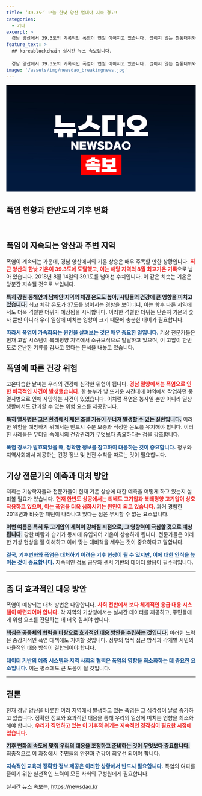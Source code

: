 ```yaml
---
title: ‘39.3도’ 오늘 한낮 양산 열대야 지속 경고!
categories:
  - 기타
excerpt: >
  경남 양산에서 39.3도의 기록적인 폭염이 연일 이어지고 있습니다. 끊이지 않는 찜통더위와 함께 열사병 피해도 속출하고 있어 시민들의 경각심이 요구됩니다. 과거 사례를 고려할 때, 40도 이상으로 올라갈 가능성도 존재합니다.
feature_text: >
  ## koreablockchain 실시간 뉴스 속보입니다.

  경남 양산에서 39.3도의 기록적인 폭염이 연일 이어지고 있습니다. 끊이지 않는 찜통더위와 함께 열사병 피해도 속출하고 있어 시민들의 경각심이 요구됩니다. 과거 사례를 고려할 때, 40도 이상으로 올라갈 가능성도 존재합니다.
image: '/assets/img/newsdao_breakingnews.jpg'
---
```


<p><img src="/assets/img/newsdao_breakingnews.jpg" alt="koreablockchain 속보" /></p>

<h2 data-ke-size="size26">폭염 현황과 한반도의 기후 변화</h2>

<p data-ke-size="size16">&nbsp;</p>

<h2 data-ke-size="size26">폭염이 지속되는 양산과 주변 지역</h2>

<p>폭염이 계속되는 가운데, 경남 양산에서의 기온 상승은 매우 주목할 만한 상황입니다. <b><span style="color: #ee2323;">최근 양산의 한낮 기온이 39.3도에 도달했고, 이는 해당 지역의 8월 최고기온 기록</span></b>으로 남아 있습니다. 2018년 8월 14일의 39.1도를 넘어선 수치입니다. 이 같은 치솟는 기온은 당분간 지속될 것으로 보입니다. </p>

<p><b><span style="background-color: #21538527;">특히 강원 동해안과 남해안 지역의 체감 온도도 높아, 시민들의 건강에 큰 영향을 미치고 있습니다.</span></b> 최고 체감 온도가 37도를 넘어서는 경향을 보이더니, 이는 향후 다른 지역에서도 더욱 격렬한 더위가 예상됨을 시사합니다. 이러한 격렬한 더위는 단순히 기온의 숫자 뿐만 아니라 우리 일상에 미치는 영향이 크기 때문에 충분한 대비가 필요합니다.</p>

<p><b><span style="color: #1a5490;">따라서 폭염이 가속화되는 원인을 살펴보는 것은 매우 중요한 일입니다.</span></b> 기상 전문가들은 현재 고압 시스템이 북태평양 지역에서 소규모적으로 발달하고 있으며, 이 고압이 한반도로 온난한 기류를 감싸고 있다는 분석을 내놓고 있습니다.</p>

<h2 data-ke-size="size26">폭염에 따른 건강 위험</h2>

<p>고온다습한 날씨는 우리의 건강에 심각한 위협이 됩니다. <b><span style="color: #ee2323;">경남 밀양에서는 폭염으로 인한 비극적인 사건이 발생했습니다.</span></b>  한 농부가 낮 뜨거운 시간대에 야외에서 작업하던 중 열사병으로 인해 사망하는 사건이 있었습니다. 이처럼 폭염은 농사일 뿐만 아니라 일상생활에서도 간과할 수 없는 위험 요소를 제공합니다.</p>

<p><b><span style="background-color: #21538527;">특히 열사병은 고온 환경에서 체온 조절 기능이 무너져 발생할 수 있는 질환입니다.</span></b> 이러한 위험을 예방하기 위해서는 반드시 수분 보충과 적정한 온도를 유지해야 합니다. 이러한 사례들은 무더위 속에서의 건강관리가 무엇보다 중요하다는 점을 강조합니다.</p>

<p><b><span style="color: #1a5490;">폭염 경보가 발효되었을 때, 정확한 정보를 참고하여 대응하는 것이 중요합니다.</span></b> 정부와 지역사회에서 제공하는 건강 정보 및 안전 수칙을 따르는 것이 필요합니다.</p>

<h2 data-ke-size="size26">기상 전문가의 예측과 대처 방안</h2>

<p>저희는 기상학자들과 전문가들이 현재 기온 상승에 대한 예측을 어떻게 하고 있는지 살펴볼 필요가 있습니다. <b><span style="color: #ee2323;">현재 한반도 상공에서는 티베트 고기압과 북태평양 고기압이 상호작용하고 있으며, 이는 폭염을 더욱 심화시키는 원인이 되고 있습니다.</span></b> 과거 경험한 2018년과 비슷한 패턴이 나타나고 있다는 점은 무시할 수 없는 요소입니다.</p>

<p><b><span style="background-color: #21538527;">이번 여름은 특히 두 고기압의 세력이 강해질 시점으로, 그 영향력이 극심할 것으로 예상됩니다.</span></b>  강한 바람과 습기가 동시에 유입되어 기온이 상승하게 됩니다. 전문가들은 이러한 기상 현상을 잘 이해하고 이에 맞는 대비책을 세우는 것이 중요하다고 말합니다.</p>

<p><b><span style="color: #1a5490;">결국, 기후변화와 폭염은 대처하기 어려운 기후 현상이 될 수 있지만, 이에 대한 인식을 높이는 것이 중요합니다.</span></b> 지속적인 정보 공유와 센서 기반의 데이터 활용이 필수적입니다.</p>

<hr>

<h2 data-ke-size="size26">좀 더 효과적인 대응 방안</h2>

<p>폭염이 예상되는 대처 방법은 다양합니다. <b><span style="color: #ee2323;">사회 전반에서 보다 체계적인 응급 대응 시스템이 마련되어야 합니다.</span></b> 각 지역의 기상청에서는 실시간 데이터를 제공하고, 주민들에게 위험 요소를 전달하는 데 더욱 힘써야 합니다.</p>

<p><b><span style="background-color: #21538527;">핵심은 공동체의 협력을 바탕으로 효과적인 대응 방안을 수립하는 것입니다.</span></b> 이러한 노력은 중장기적인 폭염 대책에도 기여할 것입니다. 정부의 법적 접근 방식과 각개별 시민의 자율적인 대응 방식이 결합되어야 합니다. </p>

<p><b><span style="color: #1a5490;">데이터 기반의 예측 시스템과 지역 사회의 협력은 폭염의 영향을 최소화하는 데 중요한 요소입니다.</span></b> 이는 평소에도 큰 도움이 될 것입니다.</p>

<hr>

<h2 data-ke-size="size26">결론</h2>

<p>현재 경남 양산을 비롯한 여러 지역에서 발생하고 있는 폭염은 그 심각성이 날로 증가하고 있습니다. 정확한 정보와 효과적인 대응을 통해 우리의 일상에 미치는 영향을 최소화해야 합니다. <b><span style="color: #ee2323;">우리가 직면하고 있는 이 기후적 위기는 지속적인 경각심이 필요한 시점에 있습니다.</span></b> </p>

<p><b><span style="background-color: #21538527;">기후 변화의 속도에 맞춰 우리의 대응을 조정하고 준비하는 것이 무엇보다 중요합니다.</span></b> 최종적으로 이 과정에서 주민들의 안전과 건강이 최우선 되어야 합니다.</p>

<p><b><span style="color: #1a5490;">지속적인 교육과 정확한 정보 제공은 이러한 상황에서 반드시 필요합니다.</span></b> 폭염의 여파를 줄이기 위한 실천적인 노력이 모든 사회의 구성원에게 필요합니다.</p>
실시간 뉴스 속보는, <a href="https://newsdao.kr" rel="dofollow">https://newsdao.kr</a>


